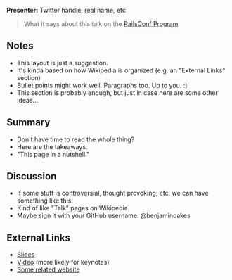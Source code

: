 **Presenter:** Twitter handle, real name, etc

> What it says about this talk on the [RailsConf Program](http://railsconf2012.com/sessions)

## Notes

* This layout is just a suggestion.
* It's kinda based on how Wikipedia is organized (e.g. an "External Links" section)
* Bullet points might work well.  Paragraphs too.  Up to you.  :)
* This section is probably enough, but just in case here are some other ideas...

## Summary

* Don't have time to read the whole thing?
* Here are the takeaways.
* "This page in a nutshell."

## Discussion

* If some stuff is controversial, thought provoking, etc, we can have something like this.
* Kind of like "Talk" pages on Wikipedia.
* Maybe sign it with your GitHub username.  @benjaminoakes 

## External Links

* [Slides](http://www.example.com/)
* [Video](http://www.example.com/) (more likely for keynotes)
* [Some related website](http://www.example.com/)